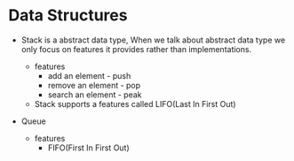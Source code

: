 # Data Structures

* Stack is a abstract data type, When we talk about abstract data type we only focus on features it provides rather than implementations.
    * features
        * add an element - push
        * remove an element - pop
        * search an element - peak
    * Stack supports a features called LIFO(Last In First Out)
    
* Queue
    * features
        * FIFO(First In First Out)